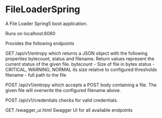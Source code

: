 # FileLoaderSpring

A File Loader Spring5 boot application.

Runs on localhost:8080

Provides the following endpoints

GET /api/v1/entropy which returns a JSON object with the following properties bytecount, status and filename.
Return values represent the current status of the given file.
bytecount - Size of file in bytes
status - CRITICAL, WARNING, NORMAL its size relative to configured thresholds
filename - full path to the file

POST /api/v1/entropy which accepts a POST body containing a file. The given file will overwrite the configured filename above.

POST /api/v1/credentials checks for valid credentials.

GET /swagger_ui.html Swagger UI for all available endpoints